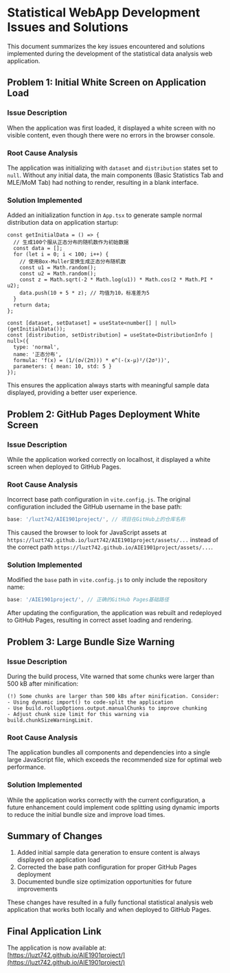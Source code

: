 # Statistical WebApp Development Issues and Solutions

This document summarizes the key issues encountered and solutions implemented during the development of the statistical data analysis web application.

## Problem 1: Initial White Screen on Application Load

### Issue Description
When the application was first loaded, it displayed a white screen with no visible content, even though there were no errors in the browser console.

### Root Cause Analysis
The application was initializing with `dataset` and `distribution` states set to `null`. Without any initial data, the main components (Basic Statistics Tab and MLE/MoM Tab) had nothing to render, resulting in a blank interface.

### Solution Implemented
Added an initialization function in `App.tsx` to generate sample normal distribution data on application startup:

```tsx
const getInitialData = () => {
  // 生成100个服从正态分布的随机数作为初始数据
  const data = [];
  for (let i = 0; i < 100; i++) {
    // 使用Box-Muller变换生成正态分布随机数
    const u1 = Math.random();
    const u2 = Math.random();
    const z = Math.sqrt(-2 * Math.log(u1)) * Math.cos(2 * Math.PI * u2);
    data.push(10 + 5 * z); // 均值为10，标准差为5
  }
  return data;
};

const [dataset, setDataset] = useState<number[] | null>(getInitialData());
const [distribution, setDistribution] = useState<DistributionInfo | null>({
  type: 'normal',
  name: '正态分布',
  formula: 'f(x) = (1/(σ√(2π))) * e^(-(x-μ)²/(2σ²))',
  parameters: { mean: 10, std: 5 }
});
```

This ensures the application always starts with meaningful sample data displayed, providing a better user experience.

## Problem 2: GitHub Pages Deployment White Screen

### Issue Description
While the application worked correctly on localhost, it displayed a white screen when deployed to GitHub Pages.

### Root Cause Analysis
Incorrect base path configuration in `vite.config.js`. The original configuration included the GitHub username in the base path:

```javascript
base: '/luzt742/AIE1901project/', // 项目在GitHub上的仓库名称
```

This caused the browser to look for JavaScript assets at `https://luzt742.github.io/luzt742/AIE1901project/assets/...` instead of the correct path `https://luzt742.github.io/AIE1901project/assets/...`.

### Solution Implemented
Modified the `base` path in `vite.config.js` to only include the repository name:

```javascript
base: '/AIE1901project/', // 正确的GitHub Pages基础路径
```

After updating the configuration, the application was rebuilt and redeployed to GitHub Pages, resulting in correct asset loading and rendering.

## Problem 3: Large Bundle Size Warning

### Issue Description
During the build process, Vite warned that some chunks were larger than 500 kB after minification:

```
(!) Some chunks are larger than 500 kBs after minification. Consider:
- Using dynamic import() to code-split the application
- Use build.rollupOptions.output.manualChunks to improve chunking
- Adjust chunk size limit for this warning via build.chunkSizeWarningLimit.
```

### Root Cause Analysis
The application bundles all components and dependencies into a single large JavaScript file, which exceeds the recommended size for optimal web performance.

### Solution Implemented
While the application works correctly with the current configuration, a future enhancement could implement code splitting using dynamic imports to reduce the initial bundle size and improve load times.

## Summary of Changes

1. Added initial sample data generation to ensure content is always displayed on application load
2. Corrected the base path configuration for proper GitHub Pages deployment
3. Documented bundle size optimization opportunities for future improvements

These changes have resulted in a fully functional statistical analysis web application that works both locally and when deployed to GitHub Pages.

## Final Application Link
The application is now available at:
[https://luzt742.github.io/AIE1901project/](https://luzt742.github.io/AIE1901project/)